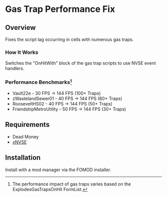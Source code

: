 # Gas Trap Performance Fix

## Overview
Fixes the script lag occurring in cells with numerous gas traps.

### How It Works
Switches the "OnHitWith" block of the gas trap scripts to use NVSE event handlers.

### Performance Benchmarks[^1]
- Vault22e - 30 FPS -> 144 FPS (100+ Traps)
- zWastelandSewer01 - 40 FPS -> 144 FPS (60+ Traps)
- RooseveltHS02 - 40 FPS -> 144 FPS (50+ Traps)
- FriendshipMetroUtility - 50 FPS -> 144 FPS (30+ Traps)

## Requirements
- Dead Money
- [xNVSE](https://www.nexusmods.com/newvegas/mods/67883)

## Installation
Install with a mod manager via the FOMOD installer.

[^1]: The performance impact of gas traps varies based on the ExplodesGasTrapsOnHit FormList.